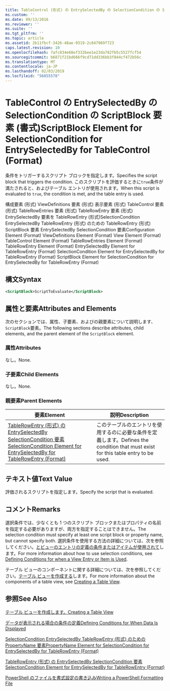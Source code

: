 ```yaml
---
title: TableControl (形式) の EntrySelectedBy の SelectionCondition の ScriptBlock 要素 |Microsoft Docs
ms.custom: ''
ms.date: 09/13/2016
ms.reviewer: ''
ms.suite: ''
ms.tgt_pltfrm: ''
ms.topic: article
ms.assetid: 2b11fbcf-3426-48ae-9319-2c847969f723
caps.latest.revision: 10
ms.openlocfilehash: 7afc834e68ef332bee1e23da782fb5c5527fcf54
ms.sourcegitcommit: b6871f21bd666f9cd71dd336bb3f844cf472b56c
ms.translationtype: MT
ms.contentlocale: ja-JP
ms.lasthandoff: 02/03/2019
ms.locfileid: "56855578"
---
```

# <a name="scriptblock-element-for-selectioncondition-for-entryselectedby-for-tablecontrol-format"></a><span data-ttu-id="b8ccb-102">TableControl の EntrySelectedBy の SelectionCondition の ScriptBlock 要素 (書式)</span><span class="sxs-lookup"><span data-stu-id="b8ccb-102">ScriptBlock Element for SelectionCondition for EntrySelectedBy for TableControl (Format)</span></span>

<span data-ttu-id="b8ccb-103">条件をトリガーするスクリプト ブロックを指定します。</span><span class="sxs-lookup"><span data-stu-id="b8ccb-103">Specifies the script block that triggers the condition.</span></span> <span data-ttu-id="b8ccb-104">このスクリプトを評価するときに`true`条件が満たされると、およびテーブル エントリが使用されます。</span><span class="sxs-lookup"><span data-stu-id="b8ccb-104">When this script is evaluated to `true`, the condition is met, and the table entry is used.</span></span>

<span data-ttu-id="b8ccb-105">構成要素 (形式) ViewDefinitions 要素 (形式) 表示要素 (形式) TableControl 要素 (形式) TableRowEntries 要素 (形式) TableRowEntry 要素 (形式) EntrySelectedBy 要素を TableRowEntry (形式)SelectionCondition EntrySelectedBy TableRowEntry (形式) のための TableRowEntry (形式) ScriptBlock 要素 EntrySelectedBy SelectionCondition 要素</span><span class="sxs-lookup"><span data-stu-id="b8ccb-105">Configuration Element (Format) ViewDefinitions Element (Format) View Element (Format) TableControl Element (Format) TableRowEntries Element (Format) TableRowEntry Element (Format) EntrySelectedBy Element for TableRowEntry (Format) SelectionCondition Element for EntrySelectedBy for TableRowEntry (Format) ScriptBlock Element for SelectionCondition for EntrySelectedBy for TableRowEntry (Format)</span></span>

## <a name="syntax"></a><span data-ttu-id="b8ccb-106">構文</span><span class="sxs-lookup"><span data-stu-id="b8ccb-106">Syntax</span></span>

```xml
<ScriptBlock>ScriptToEvaluate</ScriptBlock>
```

## <a name="attributes-and-elements"></a><span data-ttu-id="b8ccb-107">属性と要素</span><span class="sxs-lookup"><span data-stu-id="b8ccb-107">Attributes and Elements</span></span>

<span data-ttu-id="b8ccb-108">次のセクションでは、属性、子要素、およびの親要素について説明します、`ScriptBlock`要素。</span><span class="sxs-lookup"><span data-stu-id="b8ccb-108">The following sections describe attributes, child elements, and the parent element of the `ScriptBlock` element.</span></span>

### <a name="attributes"></a><span data-ttu-id="b8ccb-109">属性</span><span class="sxs-lookup"><span data-stu-id="b8ccb-109">Attributes</span></span>

<span data-ttu-id="b8ccb-110">なし。</span><span class="sxs-lookup"><span data-stu-id="b8ccb-110">None.</span></span>

### <a name="child-elements"></a><span data-ttu-id="b8ccb-111">子要素</span><span class="sxs-lookup"><span data-stu-id="b8ccb-111">Child Elements</span></span>

<span data-ttu-id="b8ccb-112">なし。</span><span class="sxs-lookup"><span data-stu-id="b8ccb-112">None.</span></span>

### <a name="parent-elements"></a><span data-ttu-id="b8ccb-113">親要素</span><span class="sxs-lookup"><span data-stu-id="b8ccb-113">Parent Elements</span></span>

|<span data-ttu-id="b8ccb-114">要素</span><span class="sxs-lookup"><span data-stu-id="b8ccb-114">Element</span></span>|<span data-ttu-id="b8ccb-115">説明</span><span class="sxs-lookup"><span data-stu-id="b8ccb-115">Description</span></span>|
|-------------|-----------------|
|[<span data-ttu-id="b8ccb-116">TableRowEntry (形式) の EntrySelectedBy SelectionCondition 要素</span><span class="sxs-lookup"><span data-stu-id="b8ccb-116">SelectionCondition Element for EntrySelectedBy for TableRowEntry (Format)</span></span>](./selectioncondition-element-for-entryselectedby-for-tablecontrol-format.md)|<span data-ttu-id="b8ccb-117">このテーブルのエントリを使用するのに必要な条件を定義します。</span><span class="sxs-lookup"><span data-stu-id="b8ccb-117">Defines the condition that must exist for this table entry to be used.</span></span>|

## <a name="text-value"></a><span data-ttu-id="b8ccb-118">テキスト値</span><span class="sxs-lookup"><span data-stu-id="b8ccb-118">Text Value</span></span>

<span data-ttu-id="b8ccb-119">評価されるスクリプトを指定します。</span><span class="sxs-lookup"><span data-stu-id="b8ccb-119">Specify the script that is evaluated.</span></span>

## <a name="remarks"></a><span data-ttu-id="b8ccb-120">コメント</span><span class="sxs-lookup"><span data-stu-id="b8ccb-120">Remarks</span></span>

<span data-ttu-id="b8ccb-121">選択条件では、少なくとも 1 つのスクリプト ブロックまたはプロパティの名前を指定する必要がありますが、両方を指定することはできません。</span><span class="sxs-lookup"><span data-stu-id="b8ccb-121">The selection condition must specify at least one script block or property name, but cannot specify both.</span></span> <span data-ttu-id="b8ccb-122">選択条件を使用する方法の詳細については、次を参照してください。[とビューのエントリの定義の条件またはアイテムが使用されて](./defining-conditions-for-displaying-data.md)します。</span><span class="sxs-lookup"><span data-stu-id="b8ccb-122">For more information about how to use selection conditions, see [Defining Conditions for when a View Entry or Item is Used](./defining-conditions-for-displaying-data.md).</span></span>

<span data-ttu-id="b8ccb-123">テーブル ビューのコンポーネントに関する詳細については、次を参照してください。[テーブル ビューを作成する](./creating-a-table-view.md)します。</span><span class="sxs-lookup"><span data-stu-id="b8ccb-123">For more information about the components of a table view, see [Creating a Table View](./creating-a-table-view.md).</span></span>

## <a name="see-also"></a><span data-ttu-id="b8ccb-124">参照</span><span class="sxs-lookup"><span data-stu-id="b8ccb-124">See Also</span></span>

[<span data-ttu-id="b8ccb-125">テーブル ビューを作成します。</span><span class="sxs-lookup"><span data-stu-id="b8ccb-125">Creating a Table View</span></span>](./creating-a-table-view.md)

[<span data-ttu-id="b8ccb-126">データが表示される場合の条件の定義</span><span class="sxs-lookup"><span data-stu-id="b8ccb-126">Defining Conditions for When Data Is Displayed</span></span>](./defining-conditions-for-displaying-data.md)

[<span data-ttu-id="b8ccb-127">SelectionCondition EntrySelectedBy TableRowEntry (形式) のための PropertyName 要素</span><span class="sxs-lookup"><span data-stu-id="b8ccb-127">PropertyName Element for SelectionCondition for EntrySelectedBy for TableRowEntry (Format)</span></span>](./propertyname-element-for-selectioncondition-for-entryselectedby-for-tablerowentry-format.md)

[<span data-ttu-id="b8ccb-128">TableRowEntry (形式) の EntrySelectedBy SelectionCondition 要素</span><span class="sxs-lookup"><span data-stu-id="b8ccb-128">SelectionCondition Element for EntrySelectedBy for TableRowEntry (Format)</span></span>](./selectioncondition-element-for-entryselectedby-for-tablecontrol-format.md)

[<span data-ttu-id="b8ccb-129">PowerShell のファイルを書式設定の書き込み</span><span class="sxs-lookup"><span data-stu-id="b8ccb-129">Writing a PowerShell Formatting File</span></span>](./writing-a-powershell-formatting-file.md)

